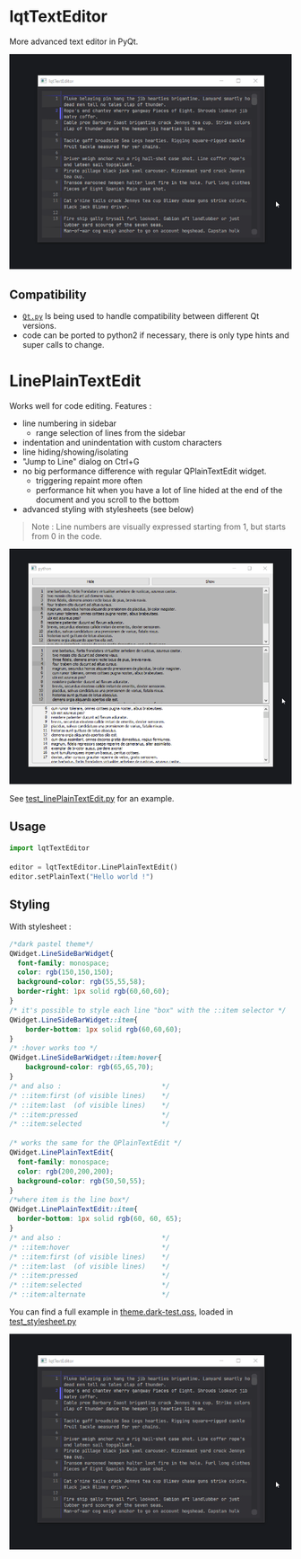 # lqtTextEditor

More advanced text editor in PyQt.

![demo-stylesheet.gif](doc/img/demo-stylesheet.gif)

## Compatibility

- [`Qt.py`](https://github.com/mottosso/Qt.py) Is being used to handle compatibility
between different Qt versions.
- code can be ported to python2 if necessary, there is only type hints and super
calls to change.

# LinePlainTextEdit

Works well for code editing. Features :
- line numbering in sidebar
  - range selection of lines from the sidebar 
- indentation and unindentation with custom characters
- line hiding/showing/isolating
- "Jump to Line" dialog on Ctrl+G
- no big performance difference with regular QPlainTextEdit widget.
  - triggering repaint more often
  - performance hit when you have a lot of line hided at the end of the document and you scroll to the bottom
- advanced styling with stylesheets (see below)

> Note : Line numbers are visually expressed starting from 1, but starts from 0 in the code.

![demo gif of using the LinenumberedTextEditor](./doc/img/LinenumberedTextEditor.demo.gif)

See [test_linePlainTextEdit.py](tests/test_linePlainTextEdit.py) for an example.

## Usage

```python
import lqtTextEditor

editor = lqtTextEditor.LinePlainTextEdit()
editor.setPlainText("Hello world !")
```

## Styling 

With stylesheet :

```css
/*dark pastel theme*/
QWidget.LineSideBarWidget{
  font-family: monospace;
  color: rgb(150,150,150);
  background-color: rgb(55,55,58);
  border-right: 1px solid rgb(60,60,60);
}
/* it's possible to style each line "box" with the ::item selector */
QWidget.LineSideBarWidget::item{
    border-bottom: 1px solid rgb(60,60,60);
}
/* :hover works too */
QWidget.LineSideBarWidget::item:hover{
    background-color: rgb(65,65,70);
}
/* and also :                         */
/* ::item:first (of visible lines)    */
/* ::item:last  (of visible lines)    */
/* ::item:pressed                     */
/* ::item:selected                    */

/* works the same for the QPlainTextEdit */
QWidget.LinePlainTextEdit{
  font-family: monospace;
  color: rgb(200,200,200);
  background-color: rgb(50,50,55);
}
/*where item is the line box*/
QWidget.LinePlainTextEdit::item{
  border-bottom: 1px solid rgb(60, 60, 65);
}
/* and also :                         */
/* ::item:hover                       */
/* ::item:first (of visible lines)    */
/* ::item:last  (of visible lines)    */
/* ::item:pressed                     */
/* ::item:selected                    */
/* ::item:alternate                   */

```

You can find a full example in [theme.dark-test.qss](tests/theme.dark-test.qss),
loaded in [test_stylesheet.py](tests/test_stylesheet.py)

![demo-stylesheet.gif](doc/img/demo-stylesheet.gif)